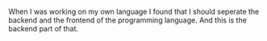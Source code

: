 When I was working on my own language I found that I should seperate the backend and the frontend of the programming language. And this is the backend part of that.
